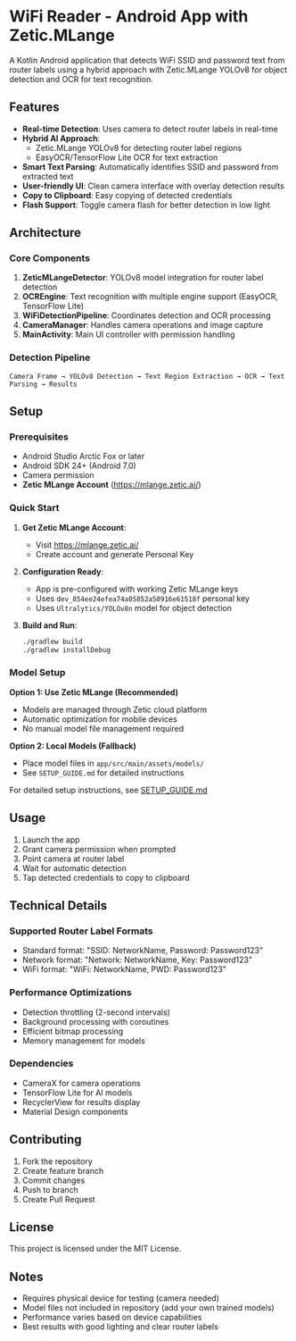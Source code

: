 # WiFi Reader - Android App with Zetic.MLange

A Kotlin Android application that detects WiFi SSID and password text from router labels using a hybrid approach with Zetic.MLange YOLOv8 for object detection and OCR for text recognition.

## Features

- **Real-time Detection**: Uses camera to detect router labels in real-time
- **Hybrid AI Approach**:
  - Zetic.MLange YOLOv8 for detecting router label regions
  - EasyOCR/TensorFlow Lite OCR for text extraction
- **Smart Text Parsing**: Automatically identifies SSID and password from extracted text
- **User-friendly UI**: Clean camera interface with overlay detection results
- **Copy to Clipboard**: Easy copying of detected credentials
- **Flash Support**: Toggle camera flash for better detection in low light

## Architecture

### Core Components

1. **ZeticMLangeDetector**: YOLOv8 model integration for router label detection
2. **OCREngine**: Text recognition with multiple engine support (EasyOCR, TensorFlow Lite)
3. **WiFiDetectionPipeline**: Coordinates detection and OCR processing
4. **CameraManager**: Handles camera operations and image capture
5. **MainActivity**: Main UI controller with permission handling

### Detection Pipeline

```
Camera Frame → YOLOv8 Detection → Text Region Extraction → OCR → Text Parsing → Results
```

## Setup

### Prerequisites

- Android Studio Arctic Fox or later
- Android SDK 24+ (Android 7.0)
- Camera permission
- **Zetic MLange Account** (https://mlange.zetic.ai/)

### Quick Start

1. **Get Zetic MLange Account**:
   - Visit https://mlange.zetic.ai/
   - Create account and generate Personal Key

2. **Configuration Ready**:
   - App is pre-configured with working Zetic MLange keys
   - Uses `dev_854ee24efea74a05852a50916e61518f` personal key
   - Uses `Ultralytics/YOLOv8n` model for object detection

3. **Build and Run**:
   ```bash
   ./gradlew build
   ./gradlew installDebug
   ```

### Model Setup

**Option 1: Use Zetic MLange (Recommended)**
- Models are managed through Zetic cloud platform
- Automatic optimization for mobile devices
- No manual model file management required

**Option 2: Local Models (Fallback)**
- Place model files in `app/src/main/assets/models/`
- See `SETUP_GUIDE.md` for detailed instructions

For detailed setup instructions, see [SETUP_GUIDE.md](SETUP_GUIDE.md)

## Usage

1. Launch the app
2. Grant camera permission when prompted
3. Point camera at router label
4. Wait for automatic detection
5. Tap detected credentials to copy to clipboard

## Technical Details

### Supported Router Label Formats

- Standard format: "SSID: NetworkName, Password: Password123"
- Network format: "Network: NetworkName, Key: Password123"
- WiFi format: "WiFi: NetworkName, PWD: Password123"

### Performance Optimizations

- Detection throttling (2-second intervals)
- Background processing with coroutines
- Efficient bitmap processing
- Memory management for models

### Dependencies

- CameraX for camera operations
- TensorFlow Lite for AI models
- RecyclerView for results display
- Material Design components

## Contributing

1. Fork the repository
2. Create feature branch
3. Commit changes
4. Push to branch
5. Create Pull Request

## License

This project is licensed under the MIT License.

## Notes

- Requires physical device for testing (camera needed)
- Model files not included in repository (add your own trained models)
- Performance varies based on device capabilities
- Best results with good lighting and clear router labels